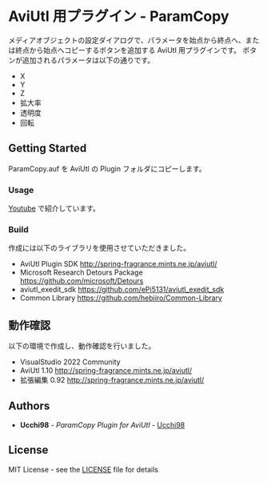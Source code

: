 # AviUtl 用プラグイン - ParamCopy

メディアオブジェクトの設定ダイアログで、パラメータを始点から終点へ、または終点から始点へコピーするボタンを追加する AviUtl 用プラグインです。
ボタンが追加されるパラメータは以下の通りです。

* X
* Y
* Z
* 拡大率
* 透明度
* 回転

## Getting Started

ParamCopy.auf を AviUtl の Plugin フォルダにコピーします。

### Usage

[Youtube](https://youtu.be/_NBoxS0pcmQ?si=__gKhMlJ5Fd1LdDB) で紹介しています。

### Build

作成には以下のライブラリを使用させていただきました。

- AviUtl Plugin SDK http://spring-fragrance.mints.ne.jp/aviutl/
- Microsoft Research Detours Package https://github.com/microsoft/Detours
- aviutl_exedit_sdk https://github.com/ePi5131/aviutl_exedit_sdk
- Common Library https://github.com/hebiiro/Common-Library

## 動作確認

以下の環境で作成し、動作確認を行いました。

- VisualStudio 2022 Community
- AviUtl 1.10 http://spring-fragrance.mints.ne.jp/aviutl/
- 拡張編集 0.92 http://spring-fragrance.mints.ne.jp/aviutl/

## Authors

- **Ucchi98** - *ParamCopy Plugin for AviUtl* - [Ucchi98](https://github.com/Ucchi98)

## License

MIT License - see the [LICENSE](LICENSE) file for details

